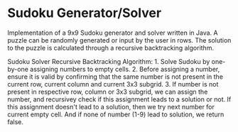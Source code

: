 # Sudoku Generator/Solver

Implementation of a 9x9 Sudoku generator and solver written in Java. 
A puzzle can be randomly generated or input by the user in rows. 
The solution to the puzzle is calculated through a recursive backtracking algorithm.

Sudoku Solver Recursive Backtracking Algorithm:
	1. Solve Sudoku by one-by-one assigning numbers to empty cells.
	2. Before assigning a number, ensure it is valid by confirming that the same number is not present in the current row, current column and current 3x3 subgrid.
	3. If number is not present in respective row, column or 3x3 subgrid, we can assign the number, and recursivey check if this assignment leads to a solution or not. If this assignment doesn't lead to a solution, then we try next number for current empty cell. And if none of number (1-9) lead to solution, we return false.
